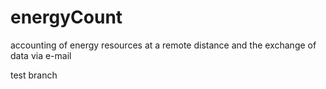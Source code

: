 # energyCount
 accounting of energy resources at a remote distance and the exchange of data via e-mail

test branch
